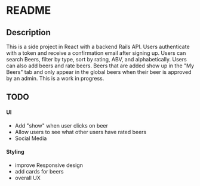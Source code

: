 # README

## Description
This is a side project in React with a backend Rails API. Users authenticate
with a token and receive a confirmation email after signing up. Users can search
Beers, filter by type, sort by rating, ABV, and alphabetically. Users can also add
beers and rate beers. Beers that are added show up in the "My Beers" tab and only
appear in the global beers when their beer is approved by an admin. This is a work
in progress.

## TODO

#### UI
- Add "show" when user clicks on beer
- Allow users to see what other users have rated beers
- Social Media

#### Styling
- improve Responsive design
- add cards for beers
- overall UX
